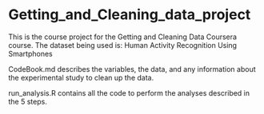 # Getting_and_Cleaning_data_project

This is the course project for the Getting and Cleaning Data Coursera course.
The dataset being used is: Human Activity Recognition Using Smartphones

CodeBook.md describes the variables, the data, and any information about the experimental study to clean up the data.

run_analysis.R contains all the code to perform the analyses described in the 5 steps. 
